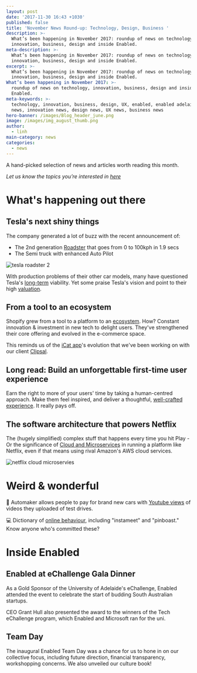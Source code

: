 ```yaml
---
layout: post
date: '2017-11-30 16:43 +1030'
published: false
title: 'November News Round-up: Technology, Design, Business '
description: >-
  What’s been happening in November 2017: roundup of news on technology,
  innovation, business, design and inside Enabled.
meta-description: >-
  What’s been happening in November 2017: roundup of news on technology,
  innovation, business, design and inside Enabled.
excerpt: >-
  What’s been happening in November 2017: roundup of news on technology,
  innovation, business, design and inside Enabled.
What’s been happening in November 2017: >-
  roundup of news on technology, innovation, business, design and inside
  Enabled.
meta-keywords: >-
  technology, innovation, business, design, UX, enabled, enabled adelaide, tech
  news, innovation news, design news, UX news, business news
hero-banner: /images/Blog_header_june.png
image: /images/img_august_thumb.png
author:
  - linh
main-category: news
categories:
  - news
---
```

A hand-picked selection of news and articles worth reading this month.

_Let us know the topics you’re interested in [here](https://enabled1.typeform.com/to/YcdNts)_

# What's happening out there

## Tesla's next shiny things

The company generated a lot of buzz with the recent announcement of:

- The 2nd generation [Roadster](https://www.theverge.com/2017/11/17/16655800/tesla-electric-semi-truck-roadster-recap-elon-musk) that goes from 0 to 100kph in 1.9 secs
- The Semi truck with enhanced Auto Pilot

![tesla roadster 2]({{site.baseurl}}/images/img_nov_roadster.jpg)

With production problems of their other car models, many have questioned Tesla's [long-term](https://seekingalpha.com/article/4122890-tesla-approaches-terminal-decline?) viability. Yet some praise Tesla's vision and point to their high [valuation](https://thinkgrowth.org/tesla-how-to-lose-700-million-and-maintain-a-60-billion-valuation-107e777b530).

## From a tool to an ecosystem

Shopify grew from a tool to a platform to an [ecosystem](https://producthabits.com/shopify-grew-snowboard-shop-10b-commerce-ecosystem/). How? Constant innovation & investment in new tech to delight users. They've strengthened their core offering and evolved in the e-commerce space. 

This reminds us of the [iCat app](http://enabled.com.au/sidestudy/clipsal-icat)'s evolution that we've been working on with our client [Clipsal](https://enabled.com.au/casestudy-Clipsal).

## Long read: Build an unforgettable first-time user experience

Earn the right to more of your users' time by taking a human-centred approach.  Make them feel inspired, and deliver a thoughtful, [well-crafted experience](https://hackernoon.com/the-quintessential-guide-for-building-an-unforgettable-first-time-user-experience-19720a7447d2). It really pays off. 

## The software architecture that powers Netflix

The (hugely simplified) complex stuff that happens every time you hit Play - Or the significance of [Cloud and Microservices](https://medium.com/refraction-tech-everything/how-netflix-works-the-hugely-simplified-complex-stuff-that-happens-every-time-you-hit-play-3a40c9be254b) in running a platform like Netflix, even if that means using rival Amazon's AWS cloud services. 

![netflix cloud microservies]({{site.baseurl}}/images/img_nov_netflix.png)

# Weird & wonderful

🚗 Automaker allows people to pay for brand new cars with [Youtube views](http://creativity-online.com/work/opel-pay-with-views/53174) of videos they uploaded of test drives.  

💻 Dictionary of [online behaviour](http://dictionaryofonlinebehavior.com/), including "instameet" and "pinboast." Know anyone who's committed these? 

# Inside Enabled

## Enabled at eChallenge Gala Dinner

As a Gold Sponsor of the University of Adelaide's eChallenge, Enabled attended the event to celebrate the start of budding South Australian startups.

CEO Grant Hull also presented the award to the winners of the Tech eChallenge program, which Enabled and Microsoft ran for the uni.
 

## Team Day

The inaugural Enabled Team Day was a chance for us to hone in on our collective focus, including future direction, financial transparency, workshopping concerns. We also unveiled our culture book!